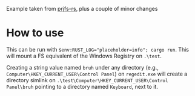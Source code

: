 Example taken from [prjfs-rs](https://github.com/fanzeyi/prjfs-rs/tree/master/examples/regfs), plus a couple of minor changes

# How to use

This can be run with `$env:RUST_LOG="placeholder=info"; cargo run`. This will mount a FS equivalent of the Windows Registry on `.\test`.

Creating a string value named `bruh` under any directory (e.g., `Computer\HKEY_CURRENT_USER\Control Panel`) on `regedit.exe` will create a directory simlink on `.\test\Computer\HKEY_CURRENT_USER\Control Panel\bruh` pointing to a directory named `Keyboard`, next to it.
